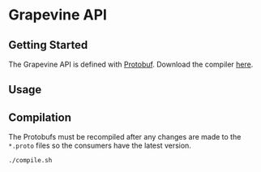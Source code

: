 # Grapevine API

## Getting Started

The Grapevine API is defined with [Protobuf](https://developers.google.com/protocol-buffers). Download the compiler [here](https://grpc.io/docs/protoc-installation/).

## Usage



## Compilation

The Protobufs must be recompiled after any changes are made to the `*.proto` files so the consumers have the latest version. 

``` bash
./compile.sh
```
